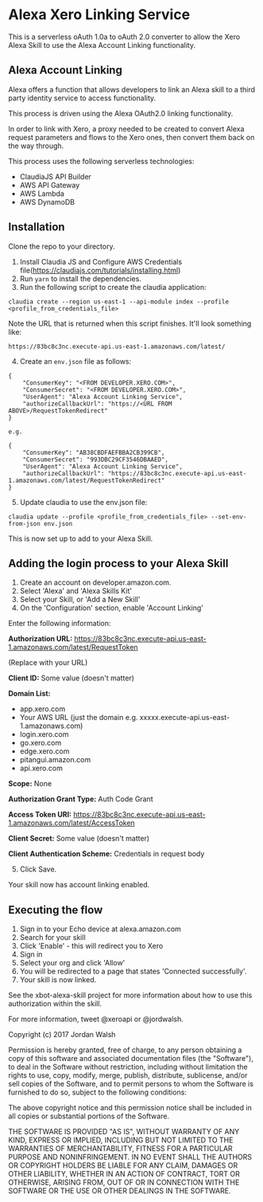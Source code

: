 # Alexa Xero Linking Service

This is a serverless oAuth 1.0a to oAuth 2.0 converter to allow the Xero Alexa Skill to use the Alexa Account Linking functionality.

## Alexa Account Linking

Alexa offers a function that allows developers to link an Alexa skill to a third party identity service to access functionality.

This process is driven using the Alexa OAuth2.0 linking functionality.

In order to link with Xero, a proxy needed to be created to convert Alexa request parameters and flows to the Xero ones, then convert them back on the way through.

This process uses the following serverless technologies:

- ClaudiaJS API Builder
- AWS API Gateway
- AWS Lambda
- AWS DynamoDB

## Installation

Clone the repo to your directory.

1. Install Claudia JS and Configure AWS Credentials file(https://claudiajs.com/tutorials/installing.html)
2. Run `yarn` to install the dependencies.
3. Run the following script to create the claudia application:
```
claudia create --region us-east-1 --api-module index --profile <profile_from_credentials_file>
```
Note the URL that is returned when this script finishes.  It'll look something like: 

`https://83bc8c3nc.execute-api.us-east-1.amazonaws.com/latest/`

4. Create an `env.json` file as follows:
```
{
    "ConsumerKey": "<FROM DEVELOPER.XERO.COM>",
    "ConsumerSecret": "<FROM DEVELOPER.XERO.COM>",
    "UserAgent": "Alexa Account Linking Service",
    "authorizeCallbackUrl": "https://<URL FROM ABOVE>/RequestTokenRedirect"
}

e.g. 

{
    "ConsumerKey": "AB38CBDFAEFBBA2CB399CB",
    "ConsumerSecret": "993DBC29CF3546DBAAED",
    "UserAgent": "Alexa Account Linking Service",
    "authorizeCallbackUrl": "https://83bc8c3nc.execute-api.us-east-1.amazonaws.com/latest/RequestTokenRedirect"
}

```

5. Update claudia to use the env.json file:

```
claudia update --profile <profile_from_credentials_file> --set-env-from-json env.json
```

This is now set up to add to your Alexa Skill.

## Adding the login process to your Alexa Skill

1. Create an account on developer.amazon.com.
2. Select 'Alexa' and 'Alexa Skills Kit'
3. Select your Skill, or 'Add a New Skill'
4. On the 'Configuration' section, enable 'Account Linking'

Enter the following information:

**Authorization URL:** https://83bc8c3nc.execute-api.us-east-1.amazonaws.com/latest/RequestToken

(Replace with your URL)

**Client ID:** Some value (doesn't matter)

**Domain List:**
- app.xero.com
- Your AWS URL (just the domain e.g. xxxxx.execute-api.us-east-1.amazonaws.com)
- login.xero.com
- go.xero.com
- edge.xero.com
- pitangui.amazon.com
- api.xero.com

**Scope:** None

**Authorization Grant Type:** Auth Code Grant

**Access Token URI:** https://83bc8c3nc.execute-api.us-east-1.amazonaws.com/latest/AccessToken

**Client Secret:** Some value (doesn't matter)

**Client Authentication Scheme:** Credentials in request body

5. Click Save.

Your skill now has account linking enabled.

## Executing the flow

1. Sign in to your Echo device at alexa.amazon.com
2. Search for your skill
3. Click 'Enable' - this will redirect you to Xero
4. Sign in
5. Select your org and click 'Allow'
6. You will be redirected to a page that states 'Connected successfully'.
7. Your skill is now linked.

See the xbot-alexa-skill project for more information about how to use this authorization within the skill.

For more information, tweet @xeroapi or @jordwalsh.

Copyright (c) 2017 Jordan Walsh

Permission is hereby granted, free of charge, to any person obtaining a copy of this software and associated documentation files (the "Software"), to deal in the Software without restriction, including without limitation the rights to use, copy, modify, merge, publish, distribute, sublicense, and/or sell copies of the Software, and to permit persons to whom the Software is furnished to do so, subject to the following conditions:

The above copyright notice and this permission notice shall be included in all copies or substantial portions of the Software.

THE SOFTWARE IS PROVIDED "AS IS", WITHOUT WARRANTY OF ANY KIND, EXPRESS OR IMPLIED, INCLUDING BUT NOT LIMITED TO THE WARRANTIES OF MERCHANTABILITY, FITNESS FOR A PARTICULAR PURPOSE AND NONINFRINGEMENT. IN NO EVENT SHALL THE AUTHORS OR COPYRIGHT HOLDERS BE LIABLE FOR ANY CLAIM, DAMAGES OR OTHER LIABILITY, WHETHER IN AN ACTION OF CONTRACT, TORT OR OTHERWISE, ARISING FROM, OUT OF OR IN CONNECTION WITH THE SOFTWARE OR THE USE OR OTHER DEALINGS IN THE SOFTWARE.